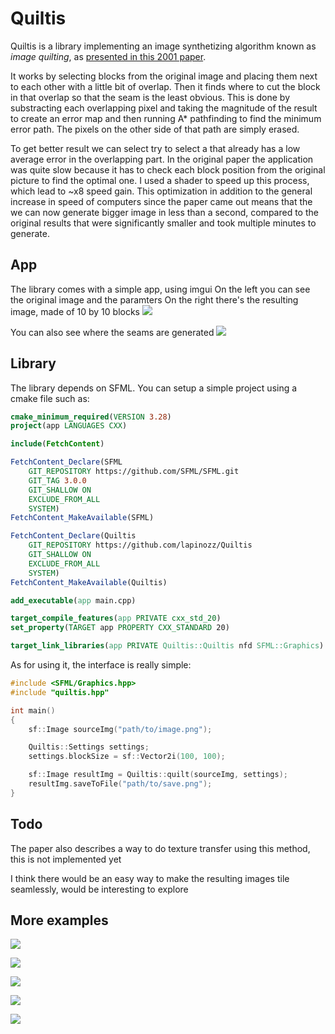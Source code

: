 # Quiltis

Quiltis is a library implementing an image synthetizing algorithm known as _image quilting_, as [presented in this 2001 paper](https://people.eecs.berkeley.edu/~efros/research/quilting/quilting.pdf).

It works by selecting blocks from the original image and placing them next to each other with a little bit of overlap. Then it finds where to cut the block in that overlap so that the seam is the least obvious.
This is done by substracting each overlapping pixel and taking the magnitude of the result to create an error map and then running A* pathfinding to find the minimum error path. The pixels on the other side of that path are simply erased.

To get better result we can select try to select a that already has a low average error in the overlapping part. In the original paper the application was quite slow because it has to check each block position from the original picture to find the optimal one. I used a shader to speed up this process, which lead to ~x8 speed gain. This optimization in addition to the general increase in speed of computers since the paper came out means that the we can now generate bigger image in less than a second, compared to the original results that were significantly smaller and took multiple minutes to generate.

## App

The library comes with a simple app, using imgui
On the left you can see the original image and the paramters
On the right there's the resulting image, made of 10 by 10 blocks
![](examples/rocks.png)

You can also see where the seams are generated
![](examples/rocks-seams.png)

## Library

The library depends on SFML.
You can setup a simple project using a cmake file such as:

```cmake
cmake_minimum_required(VERSION 3.28)
project(app LANGUAGES CXX)

include(FetchContent)

FetchContent_Declare(SFML
    GIT_REPOSITORY https://github.com/SFML/SFML.git
    GIT_TAG 3.0.0
    GIT_SHALLOW ON
    EXCLUDE_FROM_ALL
    SYSTEM)
FetchContent_MakeAvailable(SFML)

FetchContent_Declare(Quiltis
    GIT_REPOSITORY https://github.com/lapinozz/Quiltis
    GIT_SHALLOW ON
    EXCLUDE_FROM_ALL
    SYSTEM)
FetchContent_MakeAvailable(Quiltis)

add_executable(app main.cpp)

target_compile_features(app PRIVATE cxx_std_20)
set_property(TARGET app PROPERTY CXX_STANDARD 20)

target_link_libraries(app PRIVATE Quiltis::Quiltis nfd SFML::Graphics)

```

As for using it, the interface is really simple:
```cpp
#include <SFML/Graphics.hpp>
#include "quiltis.hpp"

int main()
{
    sf::Image sourceImg("path/to/image.png");

    Quiltis::Settings settings;
    settings.blockSize = sf::Vector2i(100, 100);

    sf::Image resultImg = Quiltis::quilt(sourceImg, settings);
    resultImg.saveToFile("path/to/save.png");
}

```

## Todo

The paper also describes a way to do texture transfer using this method, this is not implemented yet

I think there would be an easy way to make the resulting images tile seamlessly, would be interesting to explore

## More examples

![](examples/wall.png)

![](examples/wall-seams.png)

![](examples/tiles.png)

![](examples/text.png)

![](examples/paper.png)
